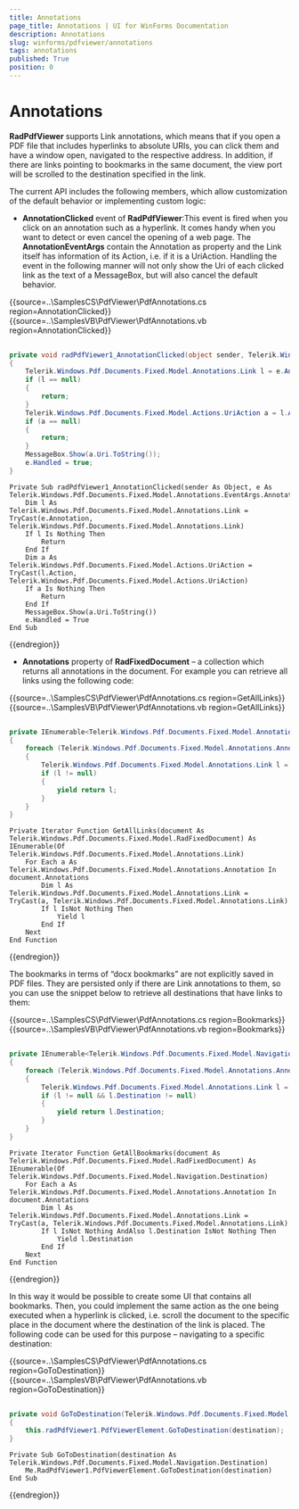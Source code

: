 ```yaml
---
title: Annotations
page_title: Annotations | UI for WinForms Documentation
description: Annotations
slug: winforms/pdfviewer/annotations
tags: annotations
published: True
position: 0
---
```


# Annotations
__RadPdfViewer__ supports Link annotations, which means that if you open a PDF file that includes hyperlinks to absolute URIs, you can click them and have a window open, navigated to the respective address. In addition, if there are links pointing to bookmarks in the same document, the view port will be scrolled to the destination specified in the link.

The current API includes the following members, which allow customization of the default behavior or implementing custom logic:

* __AnnotationClicked__ event of __RadPdfViewer__:This event is fired when you click on an annotation such as a hyperlink. It comes handy when you want to detect or even cancel the opening of a web page. The __AnnotationEventArgs__ contain the Annotation as property and the Link itself has information of its Action, i.e. if it is a UriAction. Handling the event in the following manner will not only show the Uri of each clicked link as the text of a MessageBox, but will also cancel the default behavior.

{{source=..\SamplesCS\PdfViewer\PdfAnnotations.cs region=AnnotationClicked}} 
{{source=..\SamplesVB\PdfViewer\PdfAnnotations.vb region=AnnotationClicked}} 

````C#
        
private void radPdfViewer1_AnnotationClicked(object sender, Telerik.Windows.Pdf.Documents.Fixed.Model.Annotations.EventArgs.AnnotationEventArgs e)
{
    Telerik.Windows.Pdf.Documents.Fixed.Model.Annotations.Link l = e.Annotation as Telerik.Windows.Pdf.Documents.Fixed.Model.Annotations.Link;
    if (l == null)
    {
        return;
    }
    Telerik.Windows.Pdf.Documents.Fixed.Model.Actions.UriAction a = l.Action as Telerik.Windows.Pdf.Documents.Fixed.Model.Actions.UriAction;
    if (a == null)
    {
        return;
    }
    MessageBox.Show(a.Uri.ToString());
    e.Handled = true;
}

````
````VB.NET
Private Sub radPdfViewer1_AnnotationClicked(sender As Object, e As Telerik.Windows.Pdf.Documents.Fixed.Model.Annotations.EventArgs.AnnotationEventArgs)
    Dim l As Telerik.Windows.Pdf.Documents.Fixed.Model.Annotations.Link = TryCast(e.Annotation, Telerik.Windows.Pdf.Documents.Fixed.Model.Annotations.Link)
    If l Is Nothing Then
        Return
    End If
    Dim a As Telerik.Windows.Pdf.Documents.Fixed.Model.Actions.UriAction = TryCast(l.Action, Telerik.Windows.Pdf.Documents.Fixed.Model.Actions.UriAction)
    If a Is Nothing Then
        Return
    End If
    MessageBox.Show(a.Uri.ToString())
    e.Handled = True
End Sub

````

{{endregion}}

* __Annotations__ property of __RadFixedDocument__ – a collection which returns all annotations in the document. For example you can retrieve all links using the following code:

{{source=..\SamplesCS\PdfViewer\PdfAnnotations.cs region=GetAllLinks}} 
{{source=..\SamplesVB\PdfViewer\PdfAnnotations.vb region=GetAllLinks}} 

````C#
        
private IEnumerable<Telerik.Windows.Pdf.Documents.Fixed.Model.Annotations.Link> GetAllLinks(Telerik.Windows.Pdf.Documents.Fixed.Model.RadFixedDocument document)
{
    foreach (Telerik.Windows.Pdf.Documents.Fixed.Model.Annotations.Annotation a in document.Annotations)
    {
        Telerik.Windows.Pdf.Documents.Fixed.Model.Annotations.Link l = a as Telerik.Windows.Pdf.Documents.Fixed.Model.Annotations.Link;
        if (l != null)
        {
            yield return l;
        }
    }
}

````
````VB.NET
Private Iterator Function GetAllLinks(document As Telerik.Windows.Pdf.Documents.Fixed.Model.RadFixedDocument) As IEnumerable(Of Telerik.Windows.Pdf.Documents.Fixed.Model.Annotations.Link)
    For Each a As Telerik.Windows.Pdf.Documents.Fixed.Model.Annotations.Annotation In document.Annotations
        Dim l As Telerik.Windows.Pdf.Documents.Fixed.Model.Annotations.Link = TryCast(a, Telerik.Windows.Pdf.Documents.Fixed.Model.Annotations.Link)
        If l IsNot Nothing Then
            Yield l
        End If
    Next
End Function

````

{{endregion}}

The bookmarks in terms of “docx bookmarks” are not explicitly saved in PDF files. They are persisted only if there are Link annotations to them, so you can use the snippet below to retrieve all destinations that have links to them:

{{source=..\SamplesCS\PdfViewer\PdfAnnotations.cs region=Bookmarks}} 
{{source=..\SamplesVB\PdfViewer\PdfAnnotations.vb region=Bookmarks}} 

````C#
        
private IEnumerable<Telerik.Windows.Pdf.Documents.Fixed.Model.Navigation.Destination> GetAllBookmarks(Telerik.Windows.Pdf.Documents.Fixed.Model.RadFixedDocument document)
{
    foreach (Telerik.Windows.Pdf.Documents.Fixed.Model.Annotations.Annotation a in document.Annotations)
    {
        Telerik.Windows.Pdf.Documents.Fixed.Model.Annotations.Link l = a as Telerik.Windows.Pdf.Documents.Fixed.Model.Annotations.Link;
        if (l != null && l.Destination != null)
        {
            yield return l.Destination;
        }
    }
}

````
````VB.NET
Private Iterator Function GetAllBookmarks(document As Telerik.Windows.Pdf.Documents.Fixed.Model.RadFixedDocument) As IEnumerable(Of Telerik.Windows.Pdf.Documents.Fixed.Model.Navigation.Destination)
    For Each a As Telerik.Windows.Pdf.Documents.Fixed.Model.Annotations.Annotation In document.Annotations
        Dim l As Telerik.Windows.Pdf.Documents.Fixed.Model.Annotations.Link = TryCast(a, Telerik.Windows.Pdf.Documents.Fixed.Model.Annotations.Link)
        If l IsNot Nothing AndAlso l.Destination IsNot Nothing Then
            Yield l.Destination
        End If
    Next
End Function

````

{{endregion}}

In this way it would be possible to create some UI that contains all bookmarks. Then, you could implement the same action as the one being executed when a hyperlink is clicked, i.e. scroll the document to the specific place in the document where the destination of the link is placed. The following code can be used for this purpose – navigating to a specific destination:

{{source=..\SamplesCS\PdfViewer\PdfAnnotations.cs region=GoToDestination}} 
{{source=..\SamplesVB\PdfViewer\PdfAnnotations.vb region=GoToDestination}} 

````C#
        
private void GoToDestination(Telerik.Windows.Pdf.Documents.Fixed.Model.Navigation.Destination destination)
{
    this.radPdfViewer1.PdfViewerElement.GoToDestination(destination);
}

````
````VB.NET
Private Sub GoToDestination(destination As Telerik.Windows.Pdf.Documents.Fixed.Model.Navigation.Destination)
    Me.RadPdfViewer1.PdfViewerElement.GoToDestination(destination)
End Sub

````

{{endregion}}
